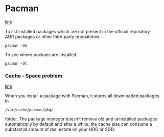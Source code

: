# Pacman 

[link](https://itsfoss.com/pacman-command/)

To list installed packages which are not present in the official repository
AUR packages or other third party repositories
```
pacman -Qm 
```

To see where packaes are installed
```
pacman -Ql
```


### Cache - Space problem

[link](https://discovery.endeavouros.com/articles/root-partition-full-dont-panic-clear-pacmans-cache-first/2020/03/)

When you install a package with Pacman, it stores all downloaded packages in
```
/var/cache/pacman/pkg/ 
```
folder. The package manager doesn’t remove old and uninstalled packages 
automatically by default and after a while, the cache size can consume a 
substantial amount of real estate on your HDD or SDD.

